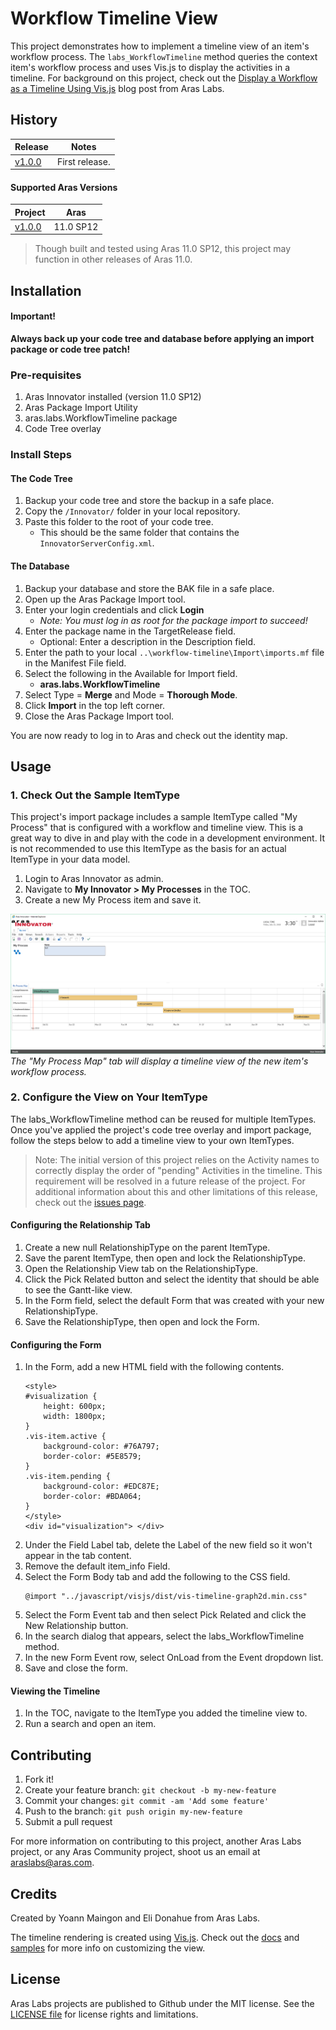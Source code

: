 # Workflow Timeline View

This project demonstrates how to implement a timeline view of an item's workflow process. The `labs_WorkflowTimeline` method queries the context item's workflow process and uses Vis.js to display the activities in a timeline. For background on this project, check out the [Display a Workflow as a Timeline Using Vis.js](http://community.aras.com/display-a-workflow-as-a-timeline-using-vis-js/) blog post from Aras Labs.

## History

Release | Notes
--------|--------
[v1.0.0](https://github.com/ArasLabs/workflow-timeline/releases/tag/v1.0.0) | First release.

#### Supported Aras Versions

Project | Aras
--------|------
[v1.0.0](https://github.com/ArasLabs/workflow-timeline/releases/tag/v1.0.0) | 11.0 SP12

> Though built and tested using Aras 11.0 SP12, this project may function in other releases of Aras 11.0.

## Installation

#### Important!
**Always back up your code tree and database before applying an import package or code tree patch!**

### Pre-requisites

1. Aras Innovator installed (version 11.0 SP12)
2. Aras Package Import Utility
3. aras.labs.WorkflowTimeline package
4. Code Tree overlay

### Install Steps

#### The Code Tree
1. Backup your code tree and store the backup in a safe place.
2. Copy the `/Innovator/` folder in your local repository.
3. Paste this folder to the root of your code tree.
	* This should be the same folder that contains the `InnovatorServerConfig.xml`.

#### The Database
1. Backup your database and store the BAK file in a safe place.
2. Open up the Aras Package Import tool.
3. Enter your login credentials and click **Login**
    * _Note: You must log in as root for the package import to succeed!_
4. Enter the package name in the TargetRelease field.
    * Optional: Enter a description in the Description field.
5. Enter the path to your local `..\workflow-timeline\Import\imports.mf` file in the Manifest File field.
6. Select the following in the Available for Import field.
    * **aras.labs.WorkflowTimeline**
7. Select Type = **Merge** and Mode = **Thorough Mode**.
8. Click **Import** in the top left corner.
9. Close the Aras Package Import tool.

You are now ready to log in to Aras and check out the identity map.

## Usage

### 1. Check Out the Sample ItemType

This project's import package includes a sample ItemType called "My Process" that is configured with a workflow and timeline view. This is a great way to dive in and play with the code in a development environment. It is not recommended to use this ItemType as the basis for an actual ItemType in your data model.

1. Login to Aras Innovator as admin.
2. Navigate to **My Innovator > My Processes** in the TOC.
3. Create a new My Process item and save it.

![screenshot](Screenshots/sample.png)
*The "My Process Map" tab will display a timeline view of the new item's workflow process.*

### 2. Configure the View on Your ItemType

The labs_WorkflowTimeline method can be reused for multiple ItemTypes. Once you've applied the project's code tree overlay and import package, follow the steps below to add a timeline view to your own ItemTypes.

> Note: The initial version of this project relies on the Activity names to correctly display the order of "pending" Activities in the timeline. This requirement will be resolved in a future release of the project. For additional information about this and other limitations of this release, check out the [issues page](https://github.com/ArasLabs/workflow-timeline/issues).

#### Configuring the Relationship Tab
1. Create a new null RelationshipType on the parent ItemType.
2. Save the parent ItemType, then open and lock the RelationshipType.
3. Open the Relationship View tab on the RelationshipType.
4. Click the Pick Related button and select the identity that should be able to see the Gantt-like view.
5. In the Form field, select the default Form that was created with your new RelationshipType.
6. Save the RelationshipType, then open and lock the Form.

#### Configuring the Form
1. In the Form, add a new HTML field with the following contents.
    ```(javascript)
    <style>
    #visualization {
        height: 600px; 
        width: 1800px;
    }
    .vis-item.active {
        background-color: #76A797;
        border-color: #5E8579;
    }
    .vis-item.pending {
        background-color: #EDC87E;
        border-color: #BDA064;
    }
    </style>
    <div id="visualization"> </div>
    ```
2. Under the Field Label tab, delete the Label of the new field so it won't appear in the tab content.
3. Remove the default item_info Field.
4. Select the Form Body tab and add the following to the CSS field.
    ```(css)
    @import "../javascript/visjs/dist/vis-timeline-graph2d.min.css"
    ```
5. Select the Form Event tab and then select Pick Related and click the New Relationship button.
6. In the search dialog that appears, select the labs_WorkflowTimeline method.
7. In the new Form Event row, select OnLoad from the Event dropdown list.
8. Save and close the form.

#### Viewing the Timeline
1. In the TOC, navigate to the ItemType you added the timeline view to.
2. Run a search and open an item. 

## Contributing

1. Fork it!
2. Create your feature branch: `git checkout -b my-new-feature`
3. Commit your changes: `git commit -am 'Add some feature'`
4. Push to the branch: `git push origin my-new-feature`
5. Submit a pull request

For more information on contributing to this project, another Aras Labs project, or any Aras Community project, shoot us an email at araslabs@aras.com.

## Credits

Created by Yoann Maingon and Eli Donahue from Aras Labs. 

The timeline rendering is created using [Vis.js](http://visjs.org). Check out the [docs](http://visjs.org/docs/timeline) and [samples](http://visjs.org/timeline_examples.html) for more info on customizing the view.

## License

Aras Labs projects are published to Github under the MIT license. See the [LICENSE file](./LICENSE.md) for license rights and limitations.
